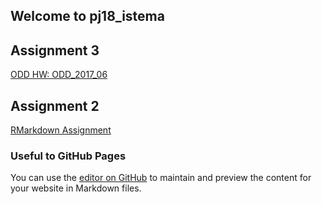 ## Welcome to pj18_istema

## Assignment 3
[ODD HW: ODD_2017_06](Assignment3.html)

## Assignment 2 
[RMarkdown Assignment](Istem_Akca_BDA503_Ass2.html)


###  Useful to GitHub Pages
You can use the [editor on GitHub](https://github.com/MEF-BDA503/pj18-istema/edit/master/index.md) to maintain and preview the content for your website in Markdown files.
